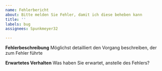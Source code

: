 ```yaml
---
name: Fehlerbericht
about: Bitte melden Sie Fehler, damit ich diese beheben kann
title: ''
labels: bug
assignees: Spunkmeyer32

---
```


**Fehlerbeschreibung**
Möglichst detailliert den Vorgang beschreiben, der zum Fehler führte

**Erwartetes Verhalten**
Was haben Sie erwartet, anstelle des Fehlers?
